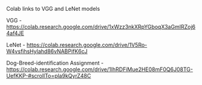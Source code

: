 Colab links to VGG and LeNet models

VGG - https://colab.research.google.com/drive/1xWzz3nkXRpYGboqX3aGmIRZoj64af4JE

LeNet - https://colab.research.google.com/drive/1V5Ro-W4vsfihsHylahd86vNABPifK6cJ

Dog-Breed-identification Assignment - https://colab.research.google.com/drive/1IhRDFiMue2HE08mF0Q6J08TG-UefKKP-#scrollTo=pla9kQyrZ48C
